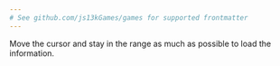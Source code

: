 ```yaml
---
# See github.com/js13kGames/games for supported frontmatter
---
```

Move the cursor and stay in the range as much as possible to load the information.